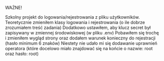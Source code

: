 WAŻNE!

Szkolny projekt do logowania/rejestrowania z pliku użytkowników.
Teoretycznie zmieniłem klasy logowania i rejestrowania (o ile dobrze zrozumiałem treść zadania)
Dodatkowo ustawiłem, aby klucz secret był zapisywany w zmiennej środowiskowej (w pliku .env)
Pobawiłem się trochę i zmieniłem wygląd strony oraz dodałem warunek konieczny do rejestracji (hasło minimum 6 znaków)
Niestety nie udało mi się dodawanie uprawnień operatora (które docelowo miało znajdować się na końcie o nazwie: root oraz hasło: root)